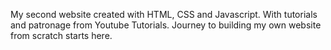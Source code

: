 My second website created with HTML, CSS and Javascript. With tutorials and patronage from Youtube Tutorials.
Journey to building my own website from scratch starts here.
